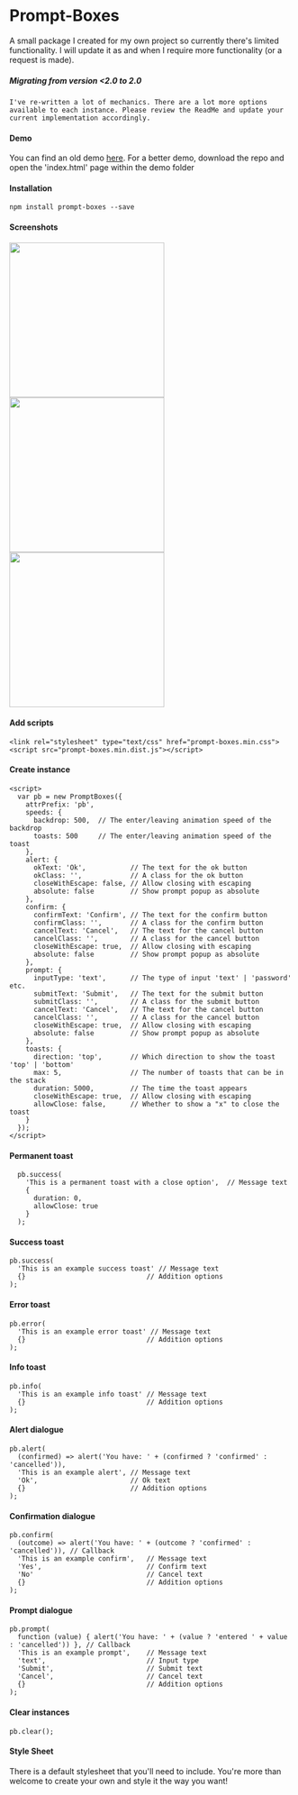 # Prompt-Boxes
A small package I created for my own project so currently there's limited functionality. I will update it as and when I require more functionality (or a request is made).

##### Migrating from version <2.0 to 2.0
`I've re-written a lot of mechanics. There are a lot more options available to each instance. Please review the ReadMe and update your current implementation accordingly.`

#### Demo
You can find an old demo [here](https://iamrobert.co.uk/projects/prompt-boxes). For a better demo, download the repo and open the 'index.html' page within the demo folder

#### Installation
``npm install prompt-boxes --save``

#### Screenshots
<img src="https://media.giphy.com/media/oXcJZgdxOLBvy/giphy.gif" width="275"> <img src="https://media.giphy.com/media/OAscHqRSi6a9W/giphy.gif" width="275"> <img src="https://media.giphy.com/media/10BsPpLXKTW67m/giphy.gif" width="275">

#### Add scripts
~~~
<link rel="stylesheet" type="text/css" href="prompt-boxes.min.css">
<script src="prompt-boxes.min.dist.js"></script>
~~~

#### Create instance
~~~
<script>
  var pb = new PromptBoxes({
    attrPrefix: 'pb',
    speeds: {
      backdrop: 500,  // The enter/leaving animation speed of the backdrop
      toasts: 500     // The enter/leaving animation speed of the toast
    },
    alert: {
      okText: 'Ok',           // The text for the ok button
      okClass: '',            // A class for the ok button
      closeWithEscape: false, // Allow closing with escaping
      absolute: false         // Show prompt popup as absolute
    },
    confirm: {
      confirmText: 'Confirm', // The text for the confirm button
      confirmClass: '',       // A class for the confirm button
      cancelText: 'Cancel',   // The text for the cancel button
      cancelClass: '',        // A class for the cancel button
      closeWithEscape: true,  // Allow closing with escaping
      absolute: false         // Show prompt popup as absolute
    },
    prompt: {
      inputType: 'text',      // The type of input 'text' | 'password' etc.
      submitText: 'Submit',   // The text for the submit button
      submitClass: '',        // A class for the submit button
      cancelText: 'Cancel',   // The text for the cancel button
      cancelClass: '',        // A class for the cancel button
      closeWithEscape: true,  // Allow closing with escaping
      absolute: false         // Show prompt popup as absolute
    },
    toasts: {
      direction: 'top',       // Which direction to show the toast  'top' | 'bottom'
      max: 5,                 // The number of toasts that can be in the stack
      duration: 5000,         // The time the toast appears
      closeWithEscape: true,  // Allow closing with escaping
      allowClose: false,      // Whether to show a "x" to close the toast
    }
  });
</script>
~~~

#### Permanent toast
~~~
  pb.success(
    'This is a permanent toast with a close option',  // Message text
    { 
      duration: 0,
      allowClose: true 
    }
  );
~~~

#### Success toast
~~~
pb.success(
  'This is an example success toast' // Message text
  {}                              // Addition options
);
~~~

#### Error toast
~~~
pb.error(
  'This is an example error toast' // Message text
  {}                              // Addition options
);
~~~

#### Info toast
~~~
pb.info(
  'This is an example info toast' // Message text
  {}                              // Addition options
);
~~~

#### Alert dialogue
~~~
pb.alert(
  (confirmed) => alert('You have: ' + (confirmed ? 'confirmed' : 'cancelled')),
  'This is an example alert', // Message text
  'Ok',                       // Ok text
  {}                          // Addition options
);
~~~

#### Confirmation dialogue
~~~
pb.confirm(
  (outcome) => alert('You have: ' + (outcome ? 'confirmed' : 'cancelled')), // Callback
  'This is an example confirm',   // Message text
  'Yes',                          // Confirm text
  'No'                            // Cancel text
  {}                              // Addition options
);
~~~

#### Prompt dialogue
~~~
pb.prompt(
  function (value) { alert('You have: ' + (value ? 'entered ' + value : 'cancelled')) }, // Callback
  'This is an example prompt',    // Message text
  'text',                         // Input type
  'Submit',                       // Submit text
  'Cancel',                       // Cancel text
  {}                              // Addition options
);
~~~

#### Clear instances
~~~
pb.clear();
~~~

#### Style Sheet
There is a default stylesheet that you'll need to include. You're more than welcome to create your own and style it the way you want!

